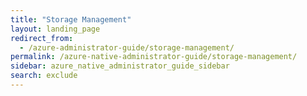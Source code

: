 ```yaml
---
title: "Storage Management"
layout: landing_page
redirect_from:
  - /azure-administrator-guide/storage-management/
permalink: /azure-native-administrator-guide/storage-management/
sidebar: azure_native_administrator_guide_sidebar
search: exclude
---
```

